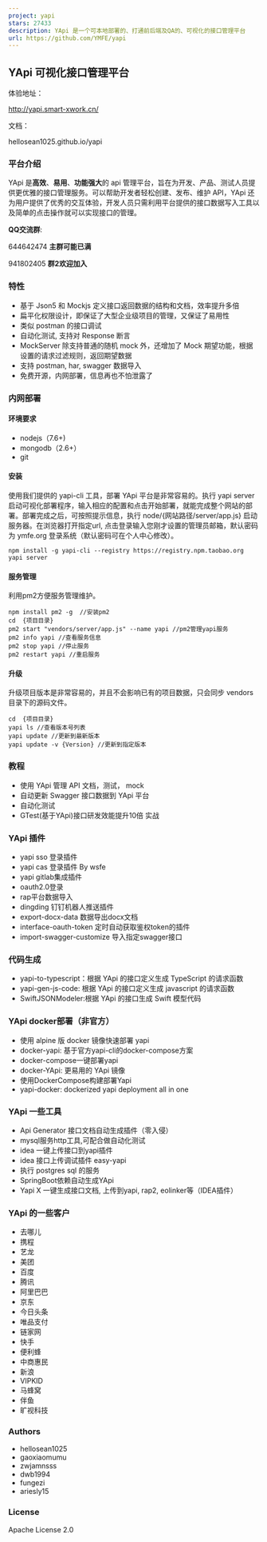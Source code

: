 ```yaml
---
project: yapi
stars: 27433
description: YApi 是一个可本地部署的、打通前后端及QA的、可视化的接口管理平台
url: https://github.com/YMFE/yapi
---
```


YApi 可视化接口管理平台
--------------

体验地址：

http://yapi.smart-xwork.cn/

文档：

hellosean1025.github.io/yapi

### 平台介绍

YApi 是**高效**、**易用**、**功能强大**的 api 管理平台，旨在为开发、产品、测试人员提供更优雅的接口管理服务。可以帮助开发者轻松创建、发布、维护 API，YApi 还为用户提供了优秀的交互体验，开发人员只需利用平台提供的接口数据写入工具以及简单的点击操作就可以实现接口的管理。

**QQ交流群**:

644642474 **主群可能已满**

941802405 **群2欢迎加入**

### 特性

-   基于 Json5 和 Mockjs 定义接口返回数据的结构和文档，效率提升多倍
-   扁平化权限设计，即保证了大型企业级项目的管理，又保证了易用性
-   类似 postman 的接口调试
-   自动化测试, 支持对 Response 断言
-   MockServer 除支持普通的随机 mock 外，还增加了 Mock 期望功能，根据设置的请求过滤规则，返回期望数据
-   支持 postman, har, swagger 数据导入
-   免费开源，内网部署，信息再也不怕泄露了

### 内网部署

#### 环境要求

-   nodejs（7.6+)
-   mongodb（2.6+）
-   git

#### 安装

使用我们提供的 yapi-cli 工具，部署 YApi 平台是非常容易的。执行 yapi server 启动可视化部署程序，输入相应的配置和点击开始部署，就能完成整个网站的部署。部署完成之后，可按照提示信息，执行 node/{网站路径/server/app.js} 启动服务器。在浏览器打开指定url, 点击登录输入您刚才设置的管理员邮箱，默认密码为 ymfe.org 登录系统（默认密码可在个人中心修改）。

```
npm install -g yapi-cli --registry https://registry.npm.taobao.org
yapi server 
```

#### 服务管理

利用pm2方便服务管理维护。

```
npm install pm2 -g  //安装pm2
cd  {项目目录}
pm2 start "vendors/server/app.js" --name yapi //pm2管理yapi服务
pm2 info yapi //查看服务信息
pm2 stop yapi //停止服务
pm2 restart yapi //重启服务
```

#### 升级

升级项目版本是非常容易的，并且不会影响已有的项目数据，只会同步 vendors 目录下的源码文件。

```
cd  {项目目录}
yapi ls //查看版本号列表
yapi update //更新到最新版本
yapi update -v {Version} //更新到指定版本
```

### 教程

-   使用 YApi 管理 API 文档，测试， mock
-   自动更新 Swagger 接口数据到 YApi 平台
-   自动化测试
-   GTest(基于YApi)接口研发效能提升10倍 实战

### YApi 插件

-   yapi sso 登录插件
-   yapi cas 登录插件 By wsfe
-   yapi gitlab集成插件
-   oauth2.0登录
-   rap平台数据导入
-   dingding 钉钉机器人推送插件
-   export-docx-data 数据导出docx文档
-   interface-oauth-token 定时自动获取鉴权token的插件
-   import-swagger-customize 导入指定swagger接口

### 代码生成

-   yapi-to-typescript：根据 YApi 的接口定义生成 TypeScript 的请求函数
-   yapi-gen-js-code: 根据 YApi 的接口定义生成 javascript 的请求函数
-   SwiftJSONModeler:根据 YApi 的接口生成 Swift 模型代码

### YApi docker部署（非官方）

-   使用 alpine 版 docker 镜像快速部署 yapi
-   docker-yapi: 基于官方yapi-cli的docker-compose方案
-   docker-compose一键部署yapi
-   docker-YApi: 更易用的 YApi 镜像
-   使用DockerCompose构建部署Yapi
-   yapi-docker: dockerized yapi deployment all in one

### YApi 一些工具

-   Api Generator 接口文档自动生成插件（零入侵）
-   mysql服务http工具,可配合做自动化测试
-   idea 一键上传接口到yapi插件
-   idea 接口上传调试插件 easy-yapi
-   执行 postgres sql 的服务
-   SpringBoot依赖自动生成YApi
-   Yapi X 一键生成接口文档, 上传到yapi, rap2, eolinker等（IDEA插件）

### YApi 的一些客户

-   去哪儿
-   携程
-   艺龙
-   美团
-   百度
-   腾讯
-   阿里巴巴
-   京东
-   今日头条
-   唯品支付
-   链家网
-   快手
-   便利蜂
-   中商惠民
-   新浪
-   VIPKID
-   马蜂窝
-   伴鱼
-   旷视科技

### Authors

-   hellosean1025
-   gaoxiaomumu
-   zwjamnsss
-   dwb1994
-   fungezi
-   ariesly15

### License

Apache License 2.0
